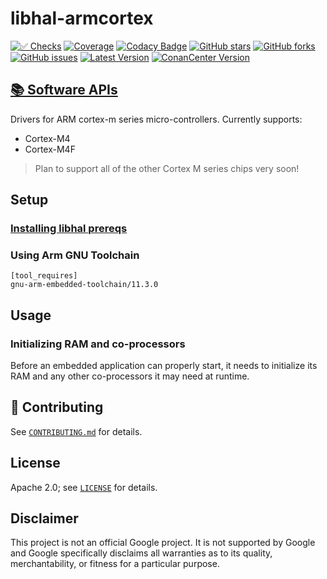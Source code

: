 # libhal-armcortex

[![✅ Checks](https://github.com/libhal/libhal-armcortex/actions/workflows/ci.yml/badge.svg)](https://github.com/libhal/libhal-armcortex/actions/workflows/ci.yml)
[![Coverage](https://libhal.github.io/libhal-armcortex/coverage/coverage.svg)](https://libhal.github.io/libhal-armcortex/coverage/)
[![Codacy Badge](https://app.codacy.com/project/badge/Grade/b084e6d5962d49a9afcb275d62cd6586)](https://www.codacy.com/gh/libhal/libhal-armcortex/dashboard?utm_source=github.com&amp;utm_medium=referral&amp;utm_content=libhal/libhal-armcortex&amp;utm_campaign=Badge_Grade)
[![GitHub stars](https://img.shields.io/github/stars/libhal/libhal-armcortex.svg)](https://github.com/libhal/libhal-armcortex/stargazers)
[![GitHub forks](https://img.shields.io/github/forks/libhal/libhal-armcortex.svg)](https://github.com/libhal/libhal-armcortex/network)
[![GitHub issues](https://img.shields.io/github/issues/libhal/libhal-armcortex.svg)](https://github.com/libhal/libhal-armcortex/issues)
[![Latest Version](https://libhal.github.io/libhal-armcortex/latest_version.svg)](https://github.com/libhal/libhal-armcortex/blob/main/conanfile.py)
[![ConanCenter Version](https://repology.org/badge/version-for-repo/conancenter/libhal-armcortex.svg)](https://conan.io/center/libhal-armcortex)

## [📚 Software APIs](https://libhal.github.io/libhal-armcortex/api)

Drivers for ARM cortex-m series micro-controllers. Currently supports:

* Cortex-M4
* Cortex-M4F

> Plan to support all of the other Cortex M series chips very soon!

## Setup

### [Installing libhal prereqs](https://libhal.github.io/setup/)

### Using Arm GNU Toolchain

```
[tool_requires]
gnu-arm-embedded-toolchain/11.3.0
```

## Usage

### Initializing RAM and co-processors

Before an embedded application can properly start, it needs to initialize its
RAM and any other co-processors it may need at runtime.

## :busts_in_silhouette: Contributing

See [`CONTRIBUTING.md`](CONTRIBUTING.md) for details.

## License

Apache 2.0; see [`LICENSE`](LICENSE) for details.

## Disclaimer

This project is not an official Google project. It is not supported by
Google and Google specifically disclaims all warranties as to its quality,
merchantability, or fitness for a particular purpose.
